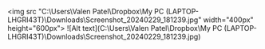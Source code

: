 <img src "C:\Users\Valen Patel\Dropbox\My PC (LAPTOP-LHGRI43T)\Downloads\Screenshot_20240229_181239.jpg" width="400px" height="600px">
![Alt text](C:\Users\Valen Patel\Dropbox\My PC (LAPTOP-LHGRI43T)\Downloads\Screenshot_20240229_181239.jpg)
